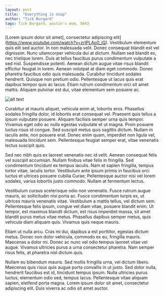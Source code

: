 ```yaml
---
layout: post
title:  "Everything is soup"
author: "Tick Burgard"
tags: Tick Burgard, austin's mom, 5643
---
```


[Lorem ipsum dolor sit amet], consectetur adipiscing elit](https://www.youtube.com/watch?v=zrIPLAo0_iQ). Vestibulum elementum quis elit sed auctor. In non malesuada velit. Donec consequat blandit est vel dignissim. Nunc ullamcorper vehicula dui at dictum. Nullam sed blandit ex, nec tristique lorem. Duis at tellus faucibus purus condimentum vulputate a sed nisl. Suspendisse potenti. Aenean dictum augue vitae risus blandit efficitur feugiat in lorem. Aenean volutpat at diam eget commodo. Donec pharetra faucibus odio quis malesuada. Curabitur tincidunt sodales hendrerit. Quisque non pretium odio. Pellentesque ut lacus quis erat dapibus tempor quis ac lacus. Etiam rutrum condimentum orci sit amet mattis. Aliquam pulvinar est dui, vitae elementum sem posuere ac.

![alt text](https://github.com/dropoutgenius/dropoutgenius.github.io/blob/master/assets/images/5643.jpg)

Curabitur at mauris aliquet, vehicula enim at, lobortis eros. Phasellus sodales fringilla dolor, id lobortis erat consequat vel. Praesent quis tellus a ipsum vulputate posuere. Aliquam facilisis semper urna quis tempor. Vivamus eget odio ac nulla egestas vulputate et ut magna. Proin posuere luctus risus id congue. Sed suscipit metus quis sagittis dictum. Nullam in iaculis ante, non posuere erat. Donec enim quam, imperdiet non ligula vel, malesuada tincidunt sem. Pellentesque feugiat semper erat, vitae venenatis lectus suscipit quis.

Sed nec nibh quis ex laoreet venenatis nec id velit. Aenean consequat felis vel suscipit accumsan. Nullam finibus vitae felis in fringilla. Sed condimentum tincidunt ex tempus iaculis. Nam et sapien fringilla, tempus tortor vitae, iaculis tortor. Vestibulum ante ipsum primis in faucibus orci luctus et ultrices posuere cubilia Curae; Pellentesque auctor nisi vel lorem sodales, varius lobortis justo commodo. Nullam at fermentum lectus.

Vestibulum cursus scelerisque odio non venenatis. Fusce rutrum augue mauris, ac sollicitudin nisi porta ac. Fusce condimentum turpis ex, ut ultrices mauris venenatis vitae. Vestibulum a mattis tellus, vel dictum sem. Pellentesque felis ipsum, congue vel diam vitae, posuere blandit enim. Ut tempor, est maximus blandit dictum, est risus imperdiet massa, sit amet blandit purus metus vitae metus. Phasellus dapibus semper metus, quis vehicula diam aliquam quis. Vivamus quis neque mauris.

Etiam ut nulla arcu. Cras mi dui, dapibus a est porttitor, egestas dictum metus. Donec non dolor vehicula, commodo ex eu, fringilla mauris. Maecenas a dolor mi. Donec ac nunc vel odio tempus laoreet vitae vel augue. Vivamus ultricies purus a urna consectetur pharetra. Nam semper risus felis, at pharetra nisl dictum quis.

Nullam eu bibendum mauris. Sed mollis fringilla urna, vel dictum libero. Maecenas quis risus quis augue porta convallis in ut justo. Sed dolor nulla, hendrerit faucibus est id, tincidunt tempus ipsum. Nulla ultricies purus luctus, elementum odio sed, tempus lacus. Pellentesque vitae aliquam sapien, eleifend porta magna. Lorem ipsum dolor sit amet, consectetur adipiscing elit. Duis viverra ac odio sit amet auctor.
